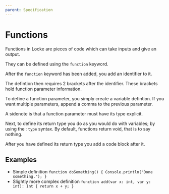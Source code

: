 ```yaml
---
parent: Specification
---
```


# Functions

Functions in Locke are pieces of code which can take inputs and give an output.

They can be defined using the `function` keyword.

After the `function` keyword has been added, you add an identifier to it.

The defintion then requires 2 brackets after the identifier. These brackets hold function parameter information.

To define a function parameter, you simply create a variable defintion. If you want multiple parameters, append a comma to the previous parameter.

A sidenote is that a function parameter must have its type explicit.

Next, to define its return type you do as you would do with variables; by using the `:type` syntax. By default, functions return void, that is to say nothing.

After you have defined its return type you add a code block after it.

## Examples

* Simple definition `function doSomething() { Console.println("Done something."); }`
* Slightly more complex definition `function add(var x: int, var y: int): int { return x + y; }`
